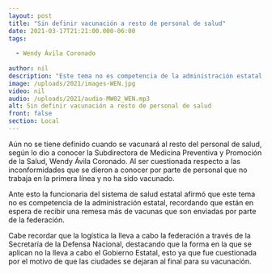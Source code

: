 ```yaml
---
layout: post
title: "Sin definir vacunación a resto de personal de salud"
date: 2021-03-17T21:21:00.000-06:00
tags:
  
  - Wendy Ávila Coronado
  
author: nil
description: "Este tema no es competencia de la administración estatal, recordando que están en espera de recibir una remesa más de vacunas que son enviadas por parte de la federación."
image: /uploads/2021/images-WEN.jpg
video: nil
audio: /uploads/2021/audio-MW02_WEN.mp3
alt: Sin definir vacunación a resto de personal de salud
front: false
section: Local
---
```


Aún no se tiene definido cuando se vacunará al resto del personal de salud, según lo dio a conocer la Subdirectora de Medicina Preventiva y Promoción de la Salud, Wendy Ávila Coronado. Al ser cuestionada respecto a las inconformidades que se dieron a conocer por parte de personal que no trabaja en la primera línea y no ha sido vacunado.

Ante esto la funcionaria del sistema de salud estatal afirmó que este tema no es competencia de la administración estatal, recordando que están en espera de recibir una remesa más de vacunas que son enviadas por parte de la federación.

Cabe recordar que la logística la lleva a cabo la federación a través de la Secretaría de la Defensa Nacional, destacando que la forma en la que se aplican no la lleva a cabo el Gobierno Estatal, esto ya que fue cuestionada por el motivo de que las ciudades se dejaran al final para su vacunación.